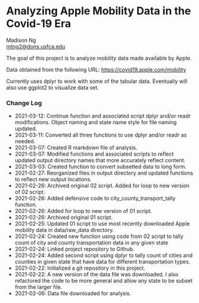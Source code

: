 # Analyzing Apple Mobility Data in the Covid-19 Era

Madison Ng  
mtng2@dons.usfca.edu

The goal of this project is to analyze mobility data made available by Apple.

Data obtained from the following URL:
https://covid19.apple.com/mobility

Currently uses dplyr to work with some of the tabular data. Eventually will also use ggplot2 to visualize data set.

### Change Log
* 2021-03-12: Continue function and associated script dplyr and/or readr modifications. Object naming and state name style for file naming updated.
* 2021-03-11: Converted all three functions to use dplyr and/or readr as needed.
* 2021-03-07: Created R markdown file of analysis.
* 2021-03-07: Modified functions and associated scripts to reflect updated output directory names that more accurately reflect content.
* 2021-03-03: Created function to convert subsetted data to long form.
* 2021-02-27: Reorganized files in output directory and updated functions to reflect new output locations.
* 2021-02-26: Archived original 02 script. Added for loop to new version of 02 script.
* 2021-02-26: Added defensive code to city_county_transport_tally function.
* 2021-02-26: Added for loop to new version of 01 script.
* 2021-02-26: Archived original 01 script.
* 2021-02-25: Updated 01 script to use most recently downloaded Apple mobility data in data/raw_data directory.
* 2021-02-24: Created new function using code from 02 script to tally count of city and county transportation data in any given state
* 2021-02-24: Linked project repository to Github.
* 2021-02-24: Added second script using dplyr to tally count of cities and counties in given state that have data for different transportation types.
* 2021-02-22: Initialized a git repository in this project.
* 2021-02-22: A new version of the data file was downloaded. I also refactored the code to be more general and allow any state to be subset from the larger file.
* 2021-02-06: Data file downloaded for analysis.

